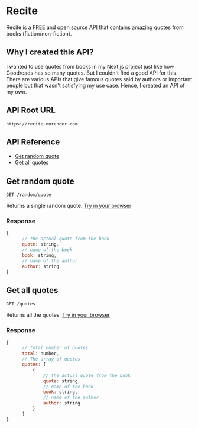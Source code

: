 # Recite

Recite is a FREE and open source API that contains amazing quotes from books (fiction/non-fiction).

## Why I created this API?

I wanted to use quotes from books in my Next.js project just like how Goodreads has so many quotes. But I couldn't find a good API for this. There are various APIs that give famous quotes said by authors or important people but that wasn't satisfying my use case. Hence, I created an API of my own. 

## API Root URL

```
https://recite.onrender.com
```

## API Reference

- [Get random quote](#get-random-quote)
- [Get all quotes](#get-all-quotes)

## Get random quote

```
GET /random/quote
```

Returns a single random quote. 
[Try in your browser](https://recite.onrender.com/random/quote)

### Response

```JavaScript
{
      // the actual quote from the book
      quote: string,
      // name of the book
      book: string,
      // name of the author
      author: string
}
```


## Get all quotes

```
GET /quotes
```

Returns all the quotes. 
[Try in your browser](https://recite.onrender.com/quotes)

### Response

```JavaScript
{
      // total number of quotes
      total: number,
      // The array of quotes
      quotes: [
          {
              // the actual quote from the book
              quote: string,
              // name of the book
              book: string,
              // name of the author
              author: string
          }
      ]  
}
```
